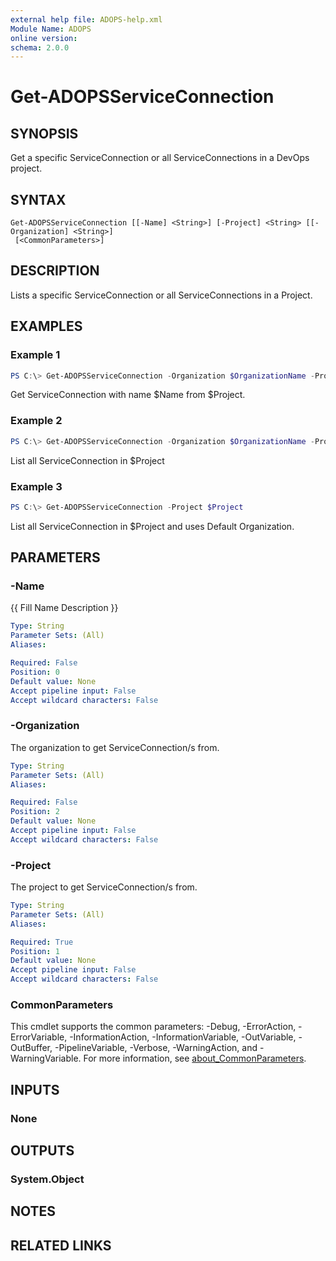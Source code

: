 ```yaml
---
external help file: ADOPS-help.xml
Module Name: ADOPS
online version:
schema: 2.0.0
---
```


# Get-ADOPSServiceConnection

## SYNOPSIS
Get a specific ServiceConnection or all ServiceConnections in a DevOps project.

## SYNTAX

```
Get-ADOPSServiceConnection [[-Name] <String>] [-Project] <String> [[-Organization] <String>]
 [<CommonParameters>]
```

## DESCRIPTION
Lists a specific ServiceConnection or all ServiceConnections in a Project.

## EXAMPLES

### Example 1
```powershell
PS C:\> Get-ADOPSServiceConnection -Organization $OrganizationName -Project $Project -Name $Name
```

Get ServiceConnection with name $Name from $Project.

### Example 2
```powershell
PS C:\> Get-ADOPSServiceConnection -Organization $OrganizationName -Project $Project
```

List all ServiceConnection in $Project

### Example 3
```powershell
PS C:\> Get-ADOPSServiceConnection -Project $Project
```

List all ServiceConnection in $Project and uses Default Organization.

## PARAMETERS

### -Name
{{ Fill Name Description }}

```yaml
Type: String
Parameter Sets: (All)
Aliases:

Required: False
Position: 0
Default value: None
Accept pipeline input: False
Accept wildcard characters: False
```

### -Organization
The organization to get ServiceConnection/s from.

```yaml
Type: String
Parameter Sets: (All)
Aliases:

Required: False
Position: 2
Default value: None
Accept pipeline input: False
Accept wildcard characters: False
```

### -Project
The project to get ServiceConnection/s from.

```yaml
Type: String
Parameter Sets: (All)
Aliases:

Required: True
Position: 1
Default value: None
Accept pipeline input: False
Accept wildcard characters: False
```

### CommonParameters
This cmdlet supports the common parameters: -Debug, -ErrorAction, -ErrorVariable, -InformationAction, -InformationVariable, -OutVariable, -OutBuffer, -PipelineVariable, -Verbose, -WarningAction, and -WarningVariable. For more information, see [about_CommonParameters](http://go.microsoft.com/fwlink/?LinkID=113216).

## INPUTS

### None

## OUTPUTS

### System.Object
## NOTES

## RELATED LINKS
